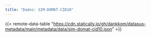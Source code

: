 ```yaml
---
title: "Dados: SIM-DOMAT-CID10"
---
```


{{< remote-data-table "https://cdn.statically.io/gh/dankkom/datasus-metadata/main/metadata/data/sim-domat-cid10.json" >}}
